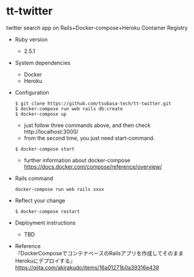 # tt-twitter
twitter search app on Rails+Docker-compose+Heroku Container Registry

* Ruby version
  - 2.5.1

* System dependencies
  - Docker  
  - Heroku

* Configuration
  ```
  $ git clone https://github.com/tsubasa-tech/tt-twitter.git
  $ docker-compose run web rails db:create
  $ docker-compose up
  ```
  - just follow three commands above, and then check http://localhost:3000/
  - from the second time, you just need start-command.
  ```
  $ docker-compose start
  ```
  - further information about docker-compose  
  https://docs.docker.com/compose/reference/overview/

* Rails command
  ```
  docker-compose run web rails xxxx
  ```

* Reflect your change
  ```
  $ docker-compose restart
  ```

* Deployment instructions
  - TBD

* Reference  
『DockerComposeでコンテナベースのRailsアプリを作成してそのままHerokuにデプロイする』  
https://qiita.com/akirakudo/items/16a01271b0a39316e439
